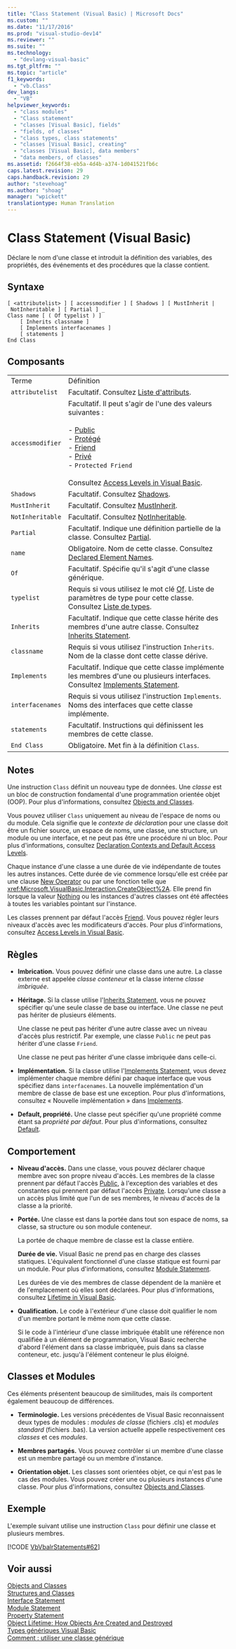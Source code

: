 ```yaml
---
title: "Class Statement (Visual Basic) | Microsoft Docs"
ms.custom: ""
ms.date: "11/17/2016"
ms.prod: "visual-studio-dev14"
ms.reviewer: ""
ms.suite: ""
ms.technology: 
  - "devlang-visual-basic"
ms.tgt_pltfrm: ""
ms.topic: "article"
f1_keywords: 
  - "vb.Class"
dev_langs: 
  - "VB"
helpviewer_keywords: 
  - "class modules"
  - "Class statement"
  - "classes [Visual Basic], fields"
  - "fields, of classes"
  - "class types, class statements"
  - "classes [Visual Basic], creating"
  - "classes [Visual Basic], data members"
  - "data members, of classes"
ms.assetid: f2664f38-eb5a-4d4b-a374-1d041521fb6c
caps.latest.revision: 29
caps.handback.revision: 29
author: "stevehoag"
ms.author: "shoag"
manager: "wpickett"
translationtype: Human Translation
---
```

# Class Statement (Visual Basic)
Déclare le nom d'une classe et introduit la définition des variables, des propriétés, des événements et des procédures que la classe contient.  
  
## Syntaxe  
  
```  
[ <attributelist> ] [ accessmodifier ] [ Shadows ] [ MustInherit | NotInheritable ] [ Partial ] _  
Class name [ ( Of typelist ) ]  
    [ Inherits classname ]  
    [ Implements interfacenames ]  
    [ statements ]  
End Class  
```  
  
## Composants  
  
|||  
|-|-|  
|Terme|Définition|  
|`attributelist`|Facultatif.  Consultez [Liste d'attributs](../../../visual-basic/language-reference/statements/attribute-list.md).|  
|`accessmodifier`|Facultatif.  Il peut s'agir de l'une des valeurs suivantes :<br /><br /> -   [Public](../../../visual-basic/language-reference/modifiers/public.md)<br />-   [Protégé](../../../visual-basic/language-reference/modifiers/protected.md)<br />-   [Friend](../../../visual-basic/language-reference/modifiers/friend.md)<br />-   [Privé](../../../visual-basic/language-reference/modifiers/private.md)<br />-   `Protected Friend`<br /><br /> Consultez [Access Levels in Visual Basic](../../../visual-basic/programming-guide/language-features/declared-elements/access-levels.md).|  
|`Shadows`|Facultatif.  Consultez [Shadows](../../../visual-basic/language-reference/modifiers/shadows.md).|  
|`MustInherit`|Facultatif.  Consultez [MustInherit](../../../visual-basic/language-reference/modifiers/mustinherit.md).|  
|`NotInheritable`|Facultatif.  Consultez [NotInheritable](../../../visual-basic/language-reference/modifiers/notinheritable.md).|  
|`Partial`|Facultatif.  Indique une définition partielle de la classe.  Consultez [Partial](../../../visual-basic/language-reference/modifiers/partial.md).|  
|`name`|Obligatoire.  Nom de cette classe.  Consultez [Declared Element Names](../../../visual-basic/programming-guide/language-features/declared-elements/declared-element-names.md).|  
|`Of`|Facultatif.  Spécifie qu'il s'agit d'une classe générique.|  
|`typelist`|Requis si vous utilisez le mot clé [Of](../../../visual-basic/language-reference/statements/of-clause.md).  Liste de paramètres de type pour cette classe.  Consultez [Liste de types](../../../visual-basic/language-reference/statements/type-list.md).|  
|`Inherits`|Facultatif.  Indique que cette classe hérite des membres d'une autre classe.  Consultez [Inherits Statement](../../../visual-basic/language-reference/statements/inherits-statement.md).|  
|`classname`|Requis si vous utilisez l'instruction `Inherits`.  Nom de la classe dont cette classe dérive.|  
|`Implements`|Facultatif.  Indique que cette classe implémente les membres d'une ou plusieurs interfaces.  Consultez [Implements Statement](../../../visual-basic/language-reference/statements/implements-statement.md).|  
|`interfacenames`|Requis si vous utilisez l'instruction `Implements`.  Noms des interfaces que cette classe implémente.|  
|`statements`|Facultatif.  Instructions qui définissent les membres de cette classe.|  
|`End Class`|Obligatoire.  Met fin à la définition `Class`.|  
  
## Notes  
 Une instruction `Class` définit un nouveau type de données.  Une *classe* est un bloc de construction fondamental d'une programmation orientée objet \(OOP\).  Pour plus d'informations, consultez [Objects and Classes](../../../visual-basic/programming-guide/language-features/objects-and-classes/index.md).  
  
 Vous pouvez utiliser `Class` uniquement au niveau de l'espace de noms ou du module.  Cela signifie que le *contexte de déclaration* pour une classe doit être un fichier source, un espace de noms, une classe, une structure, un module ou une interface, et ne peut pas être une procédure ni un bloc.  Pour plus d'informations, consultez [Declaration Contexts and Default Access Levels](../../../visual-basic/language-reference/statements/declaration-contexts-and-default-access-levels.md).  
  
 Chaque instance d'une classe a une durée de vie indépendante de toutes les autres instances.  Cette durée de vie commence lorsqu'elle est créée par une clause [New Operator](../../../visual-basic/language-reference/operators/new-operator.md) ou par une fonction telle que <xref:Microsoft.VisualBasic.Interaction.CreateObject%2A>.  Elle prend fin lorsque la valeur [Nothing](../../../visual-basic/language-reference/nothing.md) ou les instances d'autres classes ont été affectées à toutes les variables pointant sur l'instance.  
  
 Les classes prennent par défaut l'accès [Friend](../../../visual-basic/language-reference/modifiers/friend.md).  Vous pouvez régler leurs niveaux d'accès avec les modificateurs d'accès.  Pour plus d'informations, consultez [Access Levels in Visual Basic](../../../visual-basic/programming-guide/language-features/declared-elements/access-levels.md).  
  
## Règles  
  
-   **Imbrication.** Vous pouvez définir une classe dans une autre.  La classe externe est appelée *classe conteneur* et la classe interne *classe imbriquée*.  
  
-   **Héritage.** Si la classe utilise l'[Inherits Statement](../../../visual-basic/language-reference/statements/inherits-statement.md), vous ne pouvez spécifier qu'une seule classe de base ou interface.  Une classe ne peut pas hériter de plusieurs éléments.  
  
     Une classe ne peut pas hériter d'une autre classe avec un niveau d'accès plus restrictif.  Par exemple, une classe `Public` ne peut pas hériter d'une classe `Friend`.  
  
     Une classe ne peut pas hériter d'une classe imbriquée dans celle\-ci.  
  
-   **Implémentation.** Si la classe utilise l'[Implements Statement](../../../visual-basic/language-reference/statements/implements-statement.md), vous devez implémenter chaque membre défini par chaque interface que vous spécifiez dans `interfacenames`.  La nouvelle implémentation d'un membre de classe de base est une exception.  Pour plus d'informations, consultez « Nouvelle implémentation » dans [Implements](../../../visual-basic/language-reference/statements/implements-clause.md).  
  
-   **Default, propriété.** Une classe peut spécifier qu'une propriété comme étant sa *propriété par défaut*.  Pour plus d'informations, consultez [Default](../../../visual-basic/language-reference/modifiers/default.md).  
  
## Comportement  
  
-   **Niveau d'accès.** Dans une classe, vous pouvez déclarer chaque membre avec son propre niveau d'accès.  Les membres de la classe prennent par défaut l'accès [Public](../../../visual-basic/language-reference/modifiers/public.md), à l'exception des variables et des constantes qui prennent par défaut l'accès [Private](../../../visual-basic/language-reference/modifiers/private.md).  Lorsqu'une classe a un accès plus limité que l'un de ses membres, le niveau d'accès de la classe a la priorité.  
  
-   **Portée.** Une classe est dans la portée dans tout son espace de noms, sa classe, sa structure ou son module conteneur.  
  
     La portée de chaque membre de classe est la classe entière.  
  
     **Durée de vie.** Visual Basic ne prend pas en charge des classes statiques.  L'équivalent fonctionnel d'une classe statique est fourni par un module.  Pour plus d'informations, consultez [Module Statement](../../../visual-basic/language-reference/statements/module-statement.md).  
  
     Les durées de vie des membres de classe dépendent de la manière et de l'emplacement où elles sont déclarées.  Pour plus d'informations, consultez [Lifetime in Visual Basic](../../../visual-basic/programming-guide/language-features/declared-elements/lifetime.md).  
  
-   **Qualification.** Le code à l'extérieur d'une classe doit qualifier le nom d'un membre portant le même nom que cette classe.  
  
     Si le code à l'intérieur d'une classe imbriquée établit une référence non qualifiée à un élément de programmation, Visual Basic recherche d'abord l'élément dans sa classe imbriquée, puis dans sa classe conteneur, etc. jusqu'à l'élément conteneur le plus éloigné.  
  
## Classes et Modules  
 Ces éléments présentent beaucoup de similitudes, mais ils comportent également beaucoup de différences.  
  
-   **Terminologie.** Les versions précédentes de Visual Basic reconnaissent deux types de modules : *modules de classe* \(fichiers .cls\) et *modules standard* \(fichiers .bas\).  La version actuelle appelle respectivement ces *classes* et ces *modules*.  
  
-   **Membres partagés.** Vous pouvez contrôler si un membre d'une classe est un membre partagé ou un membre d'instance.  
  
-   **Orientation objet.** Les classes sont orientées objet, ce qui n'est pas le cas des modules.  Vous pouvez créer une ou plusieurs instances d'une classe.  Pour plus d'informations, consultez [Objects and Classes](../../../visual-basic/programming-guide/language-features/objects-and-classes/index.md).  
  
## Exemple  
 L'exemple suivant utilise une instruction `Class` pour définir une classe et plusieurs membres.  
  
 [!CODE [VbVbalrStatements#62](../CodeSnippet/VS_Snippets_VBCSharp/VbVbalrStatements#62)]  
  
## Voir aussi  
 [Objects and Classes](../../../visual-basic/programming-guide/language-features/objects-and-classes/index.md)   
 [Structures and Classes](../../../visual-basic/programming-guide/language-features/data-types/structures-and-classes.md)   
 [Interface Statement](../../../visual-basic/language-reference/statements/interface-statement.md)   
 [Module Statement](../../../visual-basic/language-reference/statements/module-statement.md)   
 [Property Statement](../../../visual-basic/language-reference/statements/property-statement.md)   
 [Object Lifetime: How Objects Are Created and Destroyed](../../../visual-basic/programming-guide/language-features/objects-and-classes/object-lifetime-how-objects-are-created-and-destroyed.md)   
 [Types génériques Visual Basic](../../../visual-basic/programming-guide/language-features/data-types/generic-types.md)   
 [Comment : utiliser une classe générique](../../../visual-basic/programming-guide/language-features/data-types/how-to-use-a-generic-class.md)